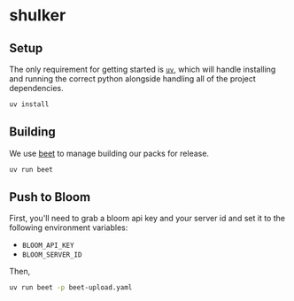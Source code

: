 # shulker

## Setup

The only requirement for getting started is [`uv`](https://docs.astral.sh/uv/), which will handle installing and running the correct python alongside handling all of the project dependencies.

```bash
uv install
```

## Building

We use [beet](https://mcbeet.dev/) to manage building our packs for release.

```bash
uv run beet
```

## Push to Bloom

First, you'll need to grab a bloom api key and your server id and set it to the following environment variables:
- `BLOOM_API_KEY`
- `BLOOM_SERVER_ID`

Then,
```bash
uv run beet -p beet-upload.yaml
```
